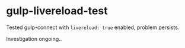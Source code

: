 # gulp-livereload-test

Tested gulp-connect with `livereload: true` enabled, problem persists.

Investigation ongoing..
